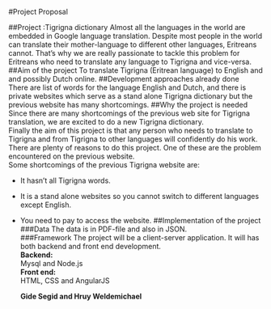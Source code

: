 #Project Proposal 

##Project :Tigrigna dictionary 
Almost all the languages in the world are embedded in Google language translation. Despite  most people in the world can translate their mother-language to different other languages, Eritreans cannot. That’s why  we are really passionate to tackle this problem for Eritreans who need to translate any language to Tigrigna and vice-versa.
##Aim of the project
To  translate Tigrigna (Eritrean language) to English and and possibly Dutch  online.
##Development approaches  already done  
There are list of words for the language English and Dutch, and there is private websites which  serve as a stand alone Tigrigna dictionary but the previous website has many shortcomings.
##Why the project is needed
Since there are many shortcomings of the previous web site for Tigrigna translation, we are  excited to do a new Tigrigna dictionary.  
Finally the aim of this project is that  any person who needs to translate to Tigrigna and from Tigrigna to other languages will  confidently do his work. There are plenty of reasons to do this project. One of these are the problem encountered on the previous website.  
Some shortcomings of the previous Tigrigna website are:
*  It  hasn’t all Tigrigna words.
*  It is a stand alone websites so you cannot switch to different languages except English. 
*  You need to pay to access the website.
##Implementation of the project  
###Data
The data is in PDF-file and also in JSON.  
###Framework
The project will be a client-server application. It will has  both  backend and front end development.  
**Backend:**  
Mysql and Node.js  
**Front end:**  
HTML, CSS and AngularJS   
    
    **Gide Segid and Hruy Weldemichael**                        
